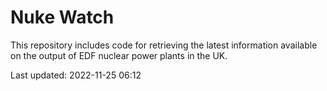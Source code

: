 # Nuke Watch

This repository includes code for retrieving the latest information available on the output of EDF nuclear power plants in the UK.

Last updated: 2022-11-25 06:12